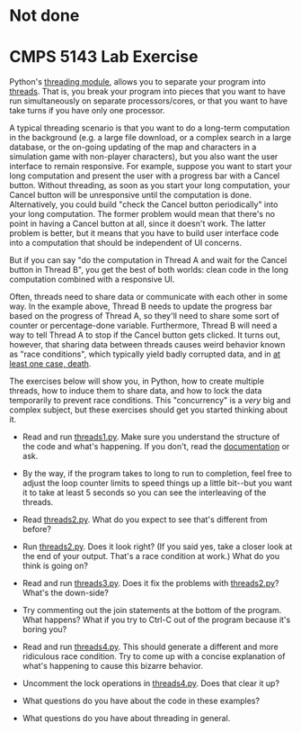 
# Not done

# CMPS 5143 Lab Exercise

Python's [threading module](http://docs.python.org/2/library/threading.html),
allows you to separate your program into [threads](http://en.wikipedia.org/wiki/Thread_(computing)). That
is, you break your program into pieces that you want to have run simultaneously on separate processors/cores, or that
you want to have take turns if you have only one processor.

A typical threading scenario is that you want to do a long-term computation in the background
(e.g. a large file download, or a complex search in a large database, or the on-going updating of the
map and characters in a simulation game with non-player characters), but you also want the user interface
to remain responsive. For example, suppose you want to start your long computation and present the
user with a progress bar with a Cancel button. Without threading, as soon as you start your
long computation, your Cancel button will be unresponsive until the computation is done. Alternatively,
you could build "check the Cancel button periodically" into your long computation. The former problem
would mean that there's no point in having a Cancel button at all, since it doesn't work. The latter
problem is better, but it means that you have to build user interface code into a computation that should
be independent of UI concerns.

But if you can say "do the computation in Thread A and wait for the Cancel button in Thread B", you get
the best of both worlds: clean code in the long computation combined with a responsive UI.

Often, threads need to share data or communicate with each other in some way. In the example above,
Thread B needs to update the progress bar based on the progress of Thread A, so they'll need to share
some sort of counter or percentage-done variable. Furthermore, Thread B will need a way to tell Thread A
to stop if the Cancel button gets clicked. It turns out, however, that sharing data between threads
causes weird behavior known as "race conditions", which typically yield badly corrupted data, and in
[at least one case, death](http://en.wikipedia.org/wiki/Therac-25).

The exercises below will show you, in Python, how to create multiple threads, how to induce them
to share data, and how to lock the data temporarily to prevent race conditions. This "concurrency" is a <em>very</em>
big and complex subject, but these exercises should get you started thinking about it.

- Read and run <a href="../programs/threads/threads1.py">threads1.py</a>. Make sure you
    understand the structure of the code and what's happening. If you don't, read the 
    <a href="http://docs.python.org/2/library/threading.html">documentation</a> or ask.
    
- By the way, if the program takes to long to run to completion, feel free to adjust the
    loop counter limits to speed things up a little bit--but you want it to take at least 5 seconds
    so you can see the interleaving of the threads.
    

- Read <a href="../programs/threads/threads2.py">threads2.py</a>. What do you expect to
    see that's different from before?

- Run <a href="../programs/threads/threads2.py">threads2.py</a>. Does it look right?
  (If you said yes, take a closer look at the end of your output. That's a race condition at work.)
  What do you think is going on?

- Read and run <a href="../programs/threads/threads3.py">threads3.py</a>. Does it fix
  the problems with <a href="../programs/threads/threads2.py">threads2.py</a>? What's the down-side?

- Try commenting out the join statements at the bottom of the program. What happens? What if you try to Ctrl-C out of the program because it's boring you?</p></li>

- Read and run <a href="../programs/threads/threads4.py">threads4.py</a>. This should generate
    a different and more ridiculous race condition. Try to come up with a concise explanation of what's happening
    to cause this bizarre behavior.

    <li><p>Uncomment the lock operations in <a href="../programs/threads/threads4.py">threads4.py</a>. Does
    that clear it up?</p></li>

    <li><p>What questions do you have about the code in these examples?</p></li>

    <li><p>What questions do you have about threading in general.</p></li>
</ol>

</div>
</body>
</html>
